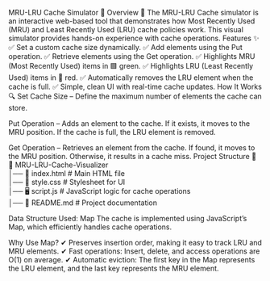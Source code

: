 MRU-LRU Cache Simulator 🚀
Overview 📝
The MRU-LRU Cache simulator  is an interactive web-based tool that demonstrates how Most Recently Used (MRU) and Least Recently Used (LRU) cache policies work. This visual simulator provides hands-on experience with cache operations.
Features ✨
✅ Set a custom cache size dynamically.
✅ Add elements using the Put operation.
✅ Retrieve elements using the Get operation.
✅ Highlights MRU (Most Recently Used) items in 🟩 green.
✅ Highlights LRU (Least Recently Used) items in 🔴 red.
✅ Automatically removes the LRU element when the cache is full.
✅ Simple, clean UI with real-time cache updates.
How It Works 🔍
Set Cache Size – Define the maximum number of elements the cache can store.

Put Operation – Adds an element to the cache. If it exists, it moves to the MRU position. If the cache is full, the LRU element is removed.

Get Operation – Retrieves an element from the cache. If found, it moves to the MRU position. Otherwise, it results in a cache miss.
Project Structure 📂
📁 MRU-LRU-Cache-Visualizer  
│── 📄 index.html     # Main HTML file  
│── 🎨 style.css      # Stylesheet for UI  
│── 🖥️ script.js      # JavaScript logic for cache operations  
│── 📜 README.md      # Project documentation  

Data Structure Used: Map
The cache is implemented using JavaScript’s Map, which efficiently handles cache operations.

Why Use Map?
✔ Preserves insertion order, making it easy to track LRU and MRU elements.
✔ Fast operations: Insert, delete, and access operations are O(1) on average.
✔ Automatic eviction: The first key in the Map represents the LRU element, and the last key represents the MRU element.
